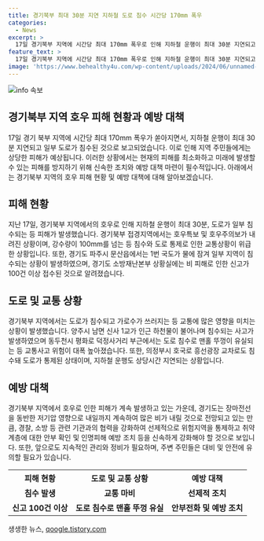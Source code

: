```yaml
---
title: 경기북부 최대 30분 지연 지하철 도로 침수 시간당 170mm 폭우
categories:
  - News
excerpt: >
  17일 경기북부 지역에 시간당 최대 170mm 폭우로 인해 지하철 운행이 최대 30분 지연되고 일부 도로가 침수되는 등 피해가 발생했습니다. 이에 경기북부 지역에 호우특보가 내려진 가운데 가로수가 쓰러지고 차량이 물에 잠기는 등의 피해가 속출하고 있습니다. 지하철 운행도 지연되고 있으며, 경기도는 계속되는 비로 인한 피해를 최소화하기 위해 대응 중이라고 밝혔습니다. (단어 수: 72, 문자 수: 383)
feature_text: >
  17일 경기북부 지역에 시간당 최대 170mm 폭우로 인해 지하철 운행이 최대 30분 지연되고 일부 도로가 침수되는 등 피해가 발생했습니다. 이에 경기북부 지역에 호우특보가 내려진 가운데 가로수가 쓰러지고 차량이 물에 잠기는 등의 피해가 속출하고 있습니다. 지하철 운행도 지연되고 있으며, 경기도는 계속되는 비로 인한 피해를 최소화하기 위해 대응 중이라고 밝혔습니다. (단어 수: 72, 문자 수: 383)
image: 'https://www.behealthy4u.com/wp-content/uploads/2024/06/unnamed-file.png'
---
```


<p><img src="https://www.behealthy4u.com/wp-content/uploads/2024/06/unnamed-file.png" alt="info 속보" /></p>

<h2 data-ke-size="size26">경기북부 지역 호우 피해 현황과 예방 대책</h2>

<p data-ke-size="size16">17일 경기 북부 지역에 시간당 최대 170mm 폭우가 쏟아지면서, 지하철 운행이 최대 30분 지연되고 일부 도로가 침수된 것으로 보고되었습니다. 이로 인해 지역 주민들에게는 상당한 피해가 예상됩니다. 이러한 상황에서는 현재의 피해를 최소화하고 미래에 발생할 수 있는 피해를 방지하기 위해 신속한 조치와 예방 대책 마련이 필수적입니다. 아래에서는 경기북부 지역의 호우 피해 현황 및 예방 대책에 대해 알아보겠습니다.</p>

<h2 data-ke-size="size22">피해 현황</h2>

<p data-ke-size="size16">지난 17일, 경기북부 지역에서의 호우로 인해 지하철 운행이 최대 30분, 도로가 일부 침수되는 등 피해가 발생했습니다. 경기북부 접경지역에서는 호우특보 및 호우주의보가 내려진 상황이며, 강수량이 100mm를 넘는 등 침수와 도로 통제로 인한 교통상황이 위급한 상황입니다. 또한, 경기도 파주시 문산읍에서는 1번 국도가 물에 잠겨 일부 지역이 침수되는 상황이 발생하였으며, 경기도 소방재난본부 상황실에는 비 피해로 인한 신고가 100건 이상 접수된 것으로 알려졌습니다.</p>

<h2 data-ke-size="size22">도로 및 교통 상황</h2>

<p data-ke-size="size16">경기북부 지역에서는 도로가 침수되고 가로수가 쓰러지는 등 교통에 많은 영향을 미치는 상황이 발생했습니다. 양주시 남면 신사 1교가 인근 하천물이 불어나며 침수되는 사고가 발생하였으며 동두천시 평화로 덕정사거리 부근에서는 도로 침수로 맨홀 뚜껑이 유실되는 등 교통사고 위험이 대폭 높아졌습니다. 또한, 의정부시 호국로 흥선광장 교차로도 침수돼 도로가 통제된 상태이며, 지하철 운행도 상당시간 지연되는 상황입니다.</p>

<h2 data-ke-size="size22">예방 대책</h2>

<p data-ke-size="size16">경기북부 지역에서 호우로 인한 피해가 계속 발생하고 있는 가운데, 경기도는 장마전선을 동반한 저기압 영향으로 내일까지 계속하여 많은 비가 내릴 것으로 전망되고 있는 만큼, 경찰, 소방 등 관련 기관과의 협력을 강화하여 선제적으로 위험지역을 통제하고 취약계층에 대한 안부 확인 및 인명피해 예방 조치 등을 신속하게 강화해야 할 것으로 보입니다. 또한, 앞으로도 지속적인 관리와 정비가 필요하며, 주변 주민들은 대비 및 안전에 유의할 필요가 있습니다.</p>

<table>
  <tr>
    <th>피해 현황</th>
    <th>도로 및 교통 상황</th>
    <th>예방 대책</th>
  </tr>
  <tr>
    <td style="text-align: center; height: 17px;"><b>침수 발생</b></td>
    <td style="text-align: center; height: 17px;"><b>교통 마비</b></td>
    <td style="text-align: center; height: 17px;"><b>선제적 조치</b></td>
  </tr>
  <tr>
    <td style="text-align: center; height: 17px;"><b>신고 100건 이상</b></td>
    <td style="text-align: center; height: 17px;"><b>도로 침수로 맨홀 뚜껑 유실</b></td>
    <td style="text-align: center; height: 17px;"><b>안부전화 및 예방 조치</b></td>
  </tr>
</table>
생생한 뉴스, <a href="https://qoogle.tistory.com" rel="dofollow">qoogle.tistory.com</a>


